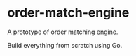 # order-match-engine
A prototype of order matching engine.

Build everything from scratch using Go.
